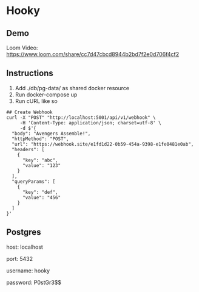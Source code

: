 # Hooky

## Demo
Loom Video: https://www.loom.com/share/cc7d47cbcd8944b2bd7f2e0d706f4cf2

## Instructions
1. Add ./db/pg-data/ as shared docker resource
2. Run docker-compose up
3. Run cURL like so
```
## Create Webhook
curl -X "POST" "http://localhost:5001/api/v1/webhook" \
     -H 'Content-Type: application/json; charset=utf-8' \
     -d $'{
  "body": "Avengers Assemble!",
  "httpMethod": "POST",
  "url": "https://webhook.site/e1fd1d22-0b59-454a-9398-e1fe0481e0ab",
  "headers": [
    {
      "key": "abc",
      "value": "123"
    }
  ],
  "queryParams": [
    {
      "key": "def",
      "value": "456"
    }
  ]
}'
```

## Postgres
host: localhost

port: 5432

username: hooky

password: P0stGr3$$
